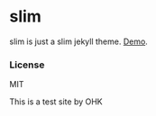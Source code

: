 # slim

slim is just a slim jekyll theme. [Demo](http://syaning.com/slim).

### License

MIT

This is a test site by OHK